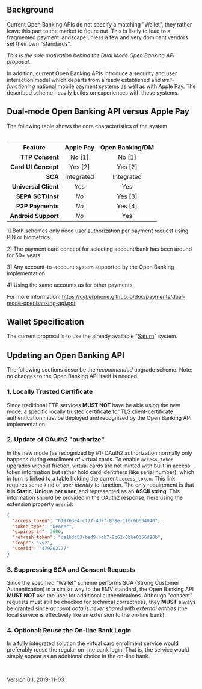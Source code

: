 ## Background
Current Open Banking APIs do not specify a matching "Wallet", they rather leave
this part to the market to figure out.  This is likely to lead to a fragmented
payment landscape unless a few and very dominant vendors set their own "standards".

*This is the sole motivation behind the Dual Mode Open Banking API proposal*.

In addition, current Open Banking APIs introduce a security and user interaction
model which departs from already established and *well-functioning* national
mobile payment systems as well as with Apple Pay.
The described scheme heavily builds on experiences with these systems.
&nbsp;

## Dual-mode Open Banking API versus Apple Pay

The following table shows the core characteristics of the system.
<br>&nbsp;
<table>
    <tr><th>Feature</th><th>Apple Pay</th><th>Open Banking/DM</th></tr>
    <tr><td align="right"><b>TTP Consent</b></td><td align="center">No [1]</td><td align="center">No [1]</td></tr>
    <tr><td align="right"><b>Card UI Concept</b></td><td align="center">Yes [2]</td><td align="center">Yes [2]</td></tr>
    <tr><td align="right"><b>SCA</b></td><td align="center">Integrated</td><td align="center">Integrated</td></tr>
    <tr><td align="right"><b>Universal Client</b></td><td align="center">Yes</td><td align="center">Yes</td></tr>
    <tr><td align="right"><b>SEPA SCT/Inst</b></td><td align="center"><i>No</i></td><td align="center">Yes [3]</td></tr>
    <tr><td align="right"><b>P2P Payments</b></td><td align="center"><i>No</i></td><td align="center">Yes [4]</td></tr>
    <tr><td align="right"><b>Android Support</b></td><td align="center"><i>No</i></td><td align="center">Yes</td></tr>
</table>

1] Both schemes only need user authorization per payment request using PIN or biometrics.

2] The payment card concept for selecting account/bank has been around for 50+ years.

3] Any account-to-account system supported by the Open Banking implementation.

4] Using the same accounts as for other payments.

For more information: https://cyberphone.github.io/doc/payments/dual-mode-openbanking-api.pdf
&nbsp;

## Wallet Specification
The current proposal is to use the already available "[Saturn](https://cyberphone.github.io/doc/saturn/)" system.
&nbsp;

## Updating an Open Banking API
The following sections describe the *recommended* upgrade scheme.  Note:
no changes to the Open Banking API itself is needed.
### 1. Locally Trusted Certificate
Since traditional TTP services **MUST NOT** have be able using the new mode,
a specific locally trusted certificate for TLS client-certificate authentication
must be deployed and recognized by the Open Banking API implementation.
### 2. Update of OAuth2 "authorize"
In the new mode (as recognized by \#1) OAuth2 authorization normally only happens
during enrollment of virtual cards.  To enable `access_token` upgrades without
friction, virtual cards are not minted with built-in access token information but rather
hold card identifiers (like serial number), which in turn is linked to a table holding the
current `access_token`. This link requires some kind of *user
identity* to function.  The only requirement is that it is **Static**, **Unique per user**,
and represented as an **ASCII string**.  This information should be provided in the
OAuth2 response, here using the extension property `userid`:
```json
{
  "access_token": "619763e4-cf77-4d2f-838e-1f6c6b634040",
  "token_type": "Bearer",
  "expires_in": 3600,
  "refresh_token": "da1bdd53-bed9-4cb7-9c62-0bbe0356d90b",
  "scope": "xyz",
  "userid": "479262777"
}
```
### 3. Suppressing SCA and Consent Requests
Since the specified "Wallet" scheme performs SCA (Strong Customer Authentication)
in a similar way to the EMV standard, the Open Banking API **MUST NOT**
ask the user for additional authentications.  Although "consent" requests must
still be checked for technical correctness, they **MUST** always be granted since
*account data is never shared with external entities*
(the local service is effectively like an extension to the on-line bank).
### 4. Optional: Reuse the On-line Bank Login
In a fully integrated solution the virtual card enrollment service would
preferably reuse the regular on-line bank login.  That is, the service would
simply appear as an additional choice in the on-line bank.
&nbsp;

&nbsp;

Version 0.1, 2019-11-03
